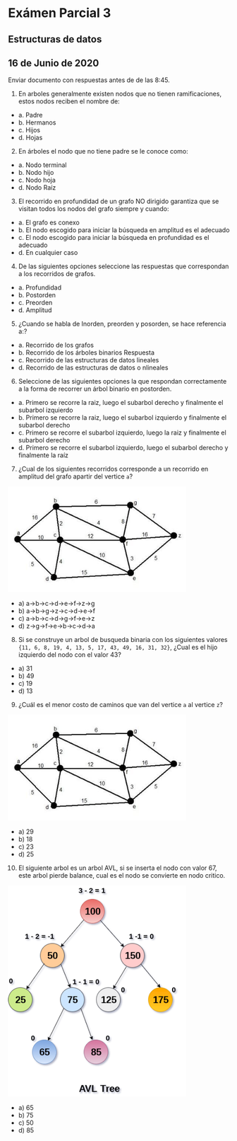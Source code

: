 # Exámen Parcial 3
## Estructuras de datos
## 16 de Junio de 2020

Enviar documento con respuestas antes de de las 8:45.

1. En arboles generalmente existen nodos que no tienen ramificaciones, estos nodos reciben el nombre de: 

 - a. Padre 
 - b. Hermanos 
 - c. Hijos
 - d. Hojas  

2. En árboles el nodo que no tiene padre se le conoce como:

 - a. Nodo terminal
 - b. Nodo hijo
 - c. Nodo hoja
 - d. Nodo Raíz

3. El recorrido en profundidad de un grafo NO dirigido garantiza que se visitan todos los nodos del grafo siempre y cuando: 

 - a. El grafo es conexo
 - b. El nodo escogido para iniciar la búsqueda en amplitud es el adecuado 
 - c. El nodo escogido para iniciar la búsqueda en profundidad es el adecuado 
 - d. En cualquier caso

4. De las siguientes opciones seleccione las respuestas que correspondan  a los recorridos de grafos. 

 - a. Profundidad
 - b. Postorden
 - c. Preorden 
 - d. Amplitud  

5. ¿Cuando se habla de Inorden, preorden y posorden, se hace referencia a:? 

 - a. Recorrido de los grafos 
 - b. Recorrido de los árboles binarios Respuesta
 - c. Recorrido de las estructuras de datos lineales 
 - d. Recorrido de las estructuras de datos o nlineales


6. Seleccione de las siguientes opciones la que respondan correctamente a la forma de recorrer un árbol binario en postorden.

- a. Primero se recorre la raiz, luego el subarbol derecho y finalmente el subarbol izquierdo 
- b. Primero se recorre la raiz, luego el subarbol izquierdo y finalmente el subarbol derecho 
- c. Primero se recorre el subarbol izquierdo, luego la raiz y finalmente el subarbol derecho 
- d. Primero se recorre el subarbol izquierdo, luego el subarbol derecho y finalmente la raíz 

7. ¿Cual de los siguientes recorridos corresponde a un recorrido en amplitud del grafo apartir del vertice `a`?

<img src="../images/Dijkstrapaso0.jpg" width="80%"/>

- a) a->b->c->d->e->f->z->g
- b) a->b->g->z->c->d->e->f
- c) a->b->c->d->g->f->e->z
- d) z->g->f->e->b->c->d->a

8. Si se construye un arbol de busqueda binaria con los siguientes valores `{11, 6, 8, 19, 4, 13, 5, 17, 43, 49, 16, 31, 32}`, ¿Cual es el hijo izquierdo del nodo con el valor 43?

- a) 31
- b) 49
- c) 19
- d) 13

9. ¿Cuál es el menor costo de caminos que van del vertice `a` al vertice `z`?

<img src="../images/Dijkstrapaso0.jpg" width="80%"/>

- a) 29
- b) 18
- c) 23
- d) 25


10. El siguiente arbol es un arbol AVL, si se inserta el nodo con valor 67, este arbol pierde balance, cual es el nodo se convierte en nodo critico.

<img src="../images/avl-tree.png" width="80%"/>

- a) 65
- b) 75
- c) 50
- d) 85










